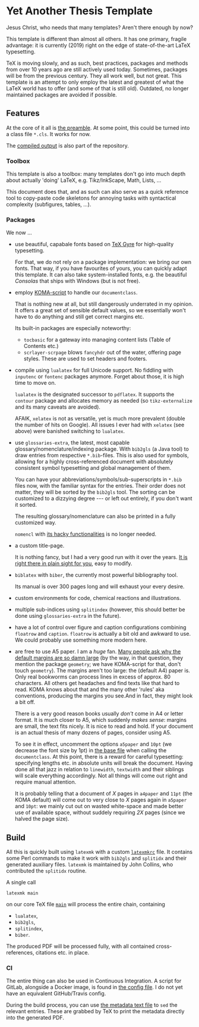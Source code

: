 # Yet Another Thesis Template

Jesus Christ, who needs that many templates?
Aren't there enough by now?

This template is different than almost all others.
It has one primary, fragile advantage: it is currently (2019) right on the edge of state-of-the-art LaTeX typesetting.

TeX is moving slowly, and as such, best practices, packages and methods from over 10 years ago are still actively used today.
Sometimes, packages will be from the previous century.
They all work well, but not great.
This template is an attempt to only employ the latest and greatest of what the LaTeX world has to offer (and some of that is still old).
Outdated, no longer maintained packages are avoided if possible.

## Features

At the core of it all is [the preamble](./settings/preamble.tex).
At some point, this could be turned into a class file `*.cls`.
It works for now.

The [compiled output](main.pdf) is also part of the repository.

### Toolbox

This template is also a toolbox:
many templates don't go into much depth about actually 'doing' LaTeX, e.g. Tikz/InkScape, Math, Lists, ...

This document does that, and as such can also serve as a quick reference tool to copy-paste code skeletons for annoying tasks with syntactical complexity (subfigures, tables, ...).

### Packages

We now ...

- use beautiful, capabale fonts based on [TeX Gyre](http://www.gust.org.pl/projects/e-foundry/tex-gyre/index_html) for high-quality typesetting.

  For that, we do not rely on a package implementation: we bring our own fonts.
  That way, if you have favourites of yours, you can quickly adapt this template.
  It can also take system-installed fonts, e.g. the beautiful *Consolas* that ships with Windows (but is not free).
- employ [KOMA-script](https://ctan.org/pkg/koma-script) to handle our `documentclass`.

  That is nothing new at all, but still dangerously underrated in my opinion.
  It offers a great set of sensible default values, so we essentially won't have to do anything and still get correct margins etc.

  Its built-in packages are especially noteworthy:
  - `tocbasic` for a gateway into managing content lists (Table of Contents etc.)
  - `scrlayer-scrpage` blows `fancyhdr` out of the water, offering page styles.
  These are used to set headers and footers.
- compile using `lualatex` for full Unicode support.
No fiddling with `inputenc` or `fontenc` packages anymore. Forget about those, it is high time to move on.

  `lualatex` is the designated successor to `pdflatex`. It supports the `contour` package and allocates memory as needed (so `tikz-externalize` and its many caveats are avoided).

  AFAIK, `xelatex` is not as versatile, yet is much more prevalent (double the number of hits on Google).
  All issues I ever had with `xelatex` (see above) were banished switching to `lualatex`.

- use `glossaries-extra`, the latest, most capable glossary/nomenclature/indexing package. With `bib2gls` (a Java tool) to draw  entries from respective `*.bib`-files. This is also used for symbols, allowing for a highly cross-referenced document with absolutely consistent symbol typesetting and global management of them.

  You can have your abbreviations/symbols/sub-superscripts in `*.bib` files now, with the familiar syntax for the entries.
  Their order does not matter, they will be sorted by the `bib2gls` tool.
  The sorting can be customized to a dizzying degree --- or left out entirely, if you don't want it sorted.

  The resulting glossary/nomenclature can also be printed in a fully customized way.

  `nomencl` with [its hacky functionalities](https://tex.stackexchange.com/questions/112884/how-to-achieve-nomenclature-entries-like-symbol-description-dimension-and-uni) is no longer needed.
- a custom title-page.

  It is nothing fancy, but I had a very good run with it over the years.
  [It is right there in plain sight for you](./chapters/frontmatter/titlepage.tex), easy to modify.
- `biblatex` with `biber`, the currently most powerful bibliography tool.

  Its manual is over 300 pages long and will exhaust your every desire.
- custom environments for code, chemical reactions and illustrations.
- multiple sub-indices using `splitindex` (however, this should better be done using `glossaries-extra` in the future).

- have a lot of control over figure and caption configurations combining `floatrow` and `caption`.
`floatrow` is actually a bit old and awkward to use.
We could probably use something more modern here.

- are free to use A5 paper.
I am a *huge* fan.
[Many people ask why the default margins are so damn large](https://tex.stackexchange.com/questions/71172/why-are-default-latex-margins-so-big) (by the way, in that question, they mention the package `geometry`; we have KOMA-script for that, don't touch `geometry`).
The margins aren't too large: the (default A4) paper is.
Only real bookworms can process lines in excess of approx. 80 characters. All others get headaches and find texts like that hard to read. KOMA knows about that and the many other 'rules' aka conventions, producing the margins you see.And in fact, they might look a bit off.

  There is a very good reason books usually *don't* come in A4 or letter format.
  It is much closer to A5, which suddenly *makes sense*: margins are small, the text fits nicely.
  It is nice to read and hold.
  If your document is an actual thesis of many dozens of pages, consider using A5.

  To see it in effect, uncomment the options `a5paper` and `10pt` (we decrease the font size by 1pt) in [the base file](main.tex) when calling the `documentclass`.
  At this point, there is a reward for careful typesetting: specifying lengths etc. in absolute units will break the document.
  Having done all that jazz in relation to `linewidth`, `textwidth` and their siblings will scale everything accordingly.
  Not all things will come out right and require manual attention.

  It is probably telling that a document of *X* pages in `a4paper` and `11pt` (the KOMA default) will come out to very close to *X* pages again in `a5paper` and `10pt`: we mainly cut out on wasted white-space and made better use of available space, without suddely requiring *2X* pages (since we halved the page size).

## Build

All this is quickly built using `latexmk` with a custom [`latexmkrc`](latexmkrc) file.
It contains some Perl commands to make it work with `bib2gls` and `splitidx` and their generated auxiliary files.
`latexmk` is maintained by John Collins, who contributed the `splitidx` routine.

A single call
```
latexmk main
```
on our core TeX file [`main`](main.tex) will process the entire chain, containing
- `lualatex`,
- `bib2gls`,
- `splitindex`,
- `biber`.

The produced PDF will be processed fully, with all contained cross-references, citations etc. in place.

### CI

The entire thing can also be used in Continuous Integration.
A script for GitLab, alongside a Docker image, is found in [the config file](.gitlab-ci.yml).
I do not yet have an equivalent GitHub/Travis config.

During the build process, you can use [the metadata text file](gitmeta.txt) to `sed` the relevant entries.
These are grabbed by TeX to print the metadata directly into the generated PDF.